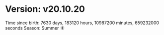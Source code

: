 # Version: v20.10.20
Time since birth: 7630 days, 183120 hours, 10987200 minutes, 659232000 seconds
Season: Summer ☀️
